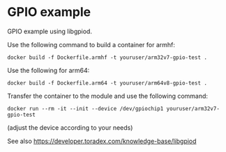 # GPIO example #

GPIO example using libgpiod.

Use the following command to build a container for armhf:
```
docker build -f Dockerfile.armhf -t youruser/arm32v7-gpio-test .
```
Use the following for arm64:
```
docker build -f Dockerfile.arm64 -t youruser/arm64v8-gpio-test .
```

Transfer the container to the module and use the following command:
```
docker run --rm -it --init --device /dev/gpiochip1 youruser/arm32v7-gpio-test
```

(adjust the device according to your needs)

See also https://developer.toradex.com/knowledge-base/libgpiod
